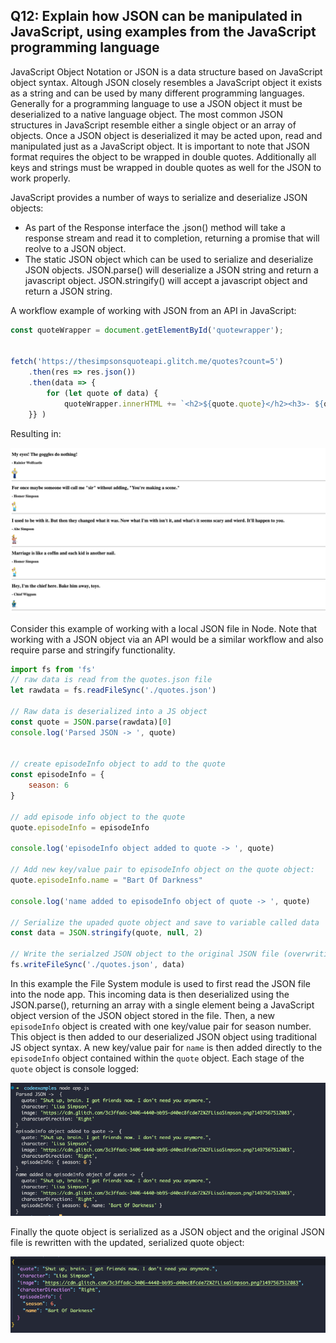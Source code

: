 ## Q12: Explain how JSON can be manipulated in JavaScript, using examples from the JavaScript programming language

JavaScript Object Notation or JSON is a data structure based on JavaScript object syntax. Altough JSON closely resembles a JavaScript object it exists as a string and can be used by many different programming languages. Generally for a programming language to use a JSON object it must be deserialized to a native language object. The most common JSON structures in JavaScript resemble either a single object or an array of objects. Once a JSON object is deserialized it may be acted upon, read and manipulated just as a JavaScript object. It is important to note that JSON format requires the object to be wrapped in double quotes. Additionally all keys and strings must be wrapped in double quotes as well for the JSON to work properly. 


JavaScript provides a number of ways to serialize and deserialize JSON objects:
- As part of the Response interface the .json() method will take a response stream and read it to completion, returning a promise that will reolve to a JSON object. 
- The static JSON object which can be used to serialize and deserialize JSON objects. JSON.parse() will deserialize a JSON string and return a javascript object. JSON.stringify() will accept a javascript object and return a JSON string. 

A workflow example of working with JSON from an API in JavaScript: 

```javascript
const quoteWrapper = document.getElementById('quotewrapper');


fetch('https://thesimpsonsquoteapi.glitch.me/quotes?count=5')
    .then(res => res.json())
    .then(data => {
        for (let quote of data) {
            quoteWrapper.innerHTML += `<h2>${quote.quote}</h2><h3>- ${quote.character}</h3> <img src="${quote.image}" alt="" width="30" height="auto"> <hr>`
    }} )
```
Resulting in:  

![Simpsons example](./media/Screenshot%202023-07-29%20at%2011.47.21%20AM.png)

Consider this example of working with a local JSON file in Node. Note that working with a JSON object via an API would be a similar workflow and also require parse and stringify functionality.

```javascript 
import fs from 'fs'
// raw data is read from the quotes.json file
let rawdata = fs.readFileSync('./quotes.json')

// Raw data is deserialized into a JS object
const quote = JSON.parse(rawdata)[0]
console.log('Parsed JSON -> ', quote)


// create episodeInfo object to add to the quote 
const episodeInfo = {
    season: 6
}

// add episode info object to the quote
quote.episodeInfo = episodeInfo

console.log('episodeInfo object added to quote -> ', quote) 

// Add new key/value pair to episodeInfo object on the quote object:
quote.episodeInfo.name = "Bart Of Darkness"

console.log('name added to episodeInfo object of quote -> ', quote) 

// Serialize the upaded quote object and save to variable called data
const data = JSON.stringify(quote, null, 2)

// Write the serialzed JSON object to the original JSON file (overwriting original contents) 
fs.writeFileSync('./quotes.json', data)

```

In this example the File System module is used to first read the JSON file into the node app. This incoming data is then deserialized using the JSON.parse(), returning an array with a single element being a JavaScript object version of the JSON object stored in the file. Then, a new ```episodeInfo``` object is created with one key/value pair for season number. This object is then added to our deserialized JSON object using traditional JS object syntax. A new key/value pair for ```name``` is then added directly to the ```episodeInfo``` object contained within the ```quote``` object. Each stage of the ```quote``` object is console logged:  

![quote console img](./media/Screenshot%202023-07-29%20at%201.02.28%20PM.png)

Finally the quote object is serialized as a JSON object and the original JSON file is rewritten with the updated, serialized quote object:


![json file](./media/Screenshot%202023-07-29%20at%201.08.50%20PM.png)

